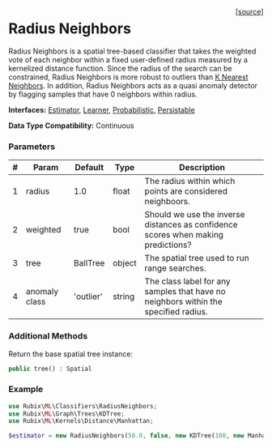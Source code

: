 <span style="float:right;"><a href="https://github.com/RubixML/RubixML/blob/master/src/Classifiers/RadiusNeighbors.php">[source]</a></span>

# Radius Neighbors
Radius Neighbors is a spatial tree-based classifier that takes the weighted vote of each neighbor within a fixed user-defined radius measured by a kernelized distance function. Since the radius of the search can be constrained, Radius Neighbors is more robust to outliers than [K Nearest Neighbors](k-nearest-neighbors.md). In addition, Radius Neighbors acts as a quasi anomaly detector by flagging samples that have 0 neighbors within radius.

**Interfaces:** [Estimator](../estimator.md), [Learner](../learner.md), [Probabilistic](../probabilistic.md), [Persistable](../persistable.md)

**Data Type Compatibility:** Continuous

### Parameters
| # | Param | Default | Type | Description |
|---|---|---|---|---|
| 1 | radius | 1.0 | float | The radius within which points are considered neighboors. |
| 2 | weighted | true | bool | Should we use the inverse distances as confidence scores when making predictions? |
| 3 | tree | BallTree | object | The spatial tree used to run range searches. |
| 4 | anomaly class | 'outlier' | string | The class label for any samples that have no neighbors within the specified radius. |

### Additional Methods
Return the base spatial tree instance:
```php
public tree() : Spatial
```

### Example
```php
use Rubix\ML\Classifiers\RadiusNeighbors;
use Rubix\ML\Graph\Trees\KDTree;
use Rubix\ML\Kernels\Distance\Manhattan;

$estimator = new RadiusNeighbors(50.0, false, new KDTree(100, new Manhattan()), 'outlier');
```